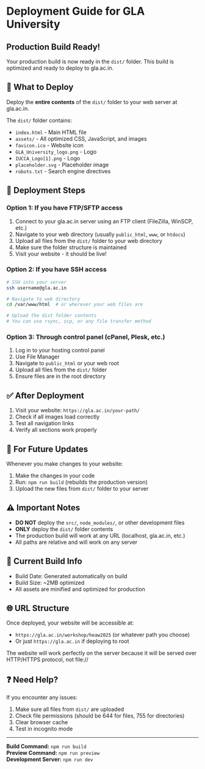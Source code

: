 # Deployment Guide for GLA University

## Production Build Ready!

Your production build is now ready in the `dist/` folder. This build is optimized and ready to deploy to gla.ac.in.

## 📁 What to Deploy

Deploy the **entire contents** of the `dist/` folder to your web server at gla.ac.in.

The `dist/` folder contains:
- `index.html` - Main HTML file
- `assets/` - All optimized CSS, JavaScript, and images
- `favicon.ico` - Website icon
- `GLA_University_logo.png` - Logo
- `IUCCA_Logo[1].png` - Logo
- `placeholder.svg` - Placeholder image
- `robots.txt` - Search engine directives

## 🚀 Deployment Steps

### Option 1: If you have FTP/SFTP access
1. Connect to your gla.ac.in server using an FTP client (FileZilla, WinSCP, etc.)
2. Navigate to your web directory (usually `public_html`, `www`, or `htdocs`)
3. Upload all files from the `dist/` folder to your web directory
4. Make sure the folder structure is maintained
5. Visit your website - it should be live!

### Option 2: If you have SSH access
```bash
# SSH into your server
ssh username@gla.ac.in

# Navigate to web directory
cd /var/www/html  # or wherever your web files are

# Upload the dist folder contents
# You can use rsync, scp, or any file transfer method
```

### Option 3: Through control panel (cPanel, Plesk, etc.)
1. Log in to your hosting control panel
2. Use File Manager
3. Navigate to `public_html` or your web root
4. Upload all files from the `dist/` folder
5. Ensure files are in the root directory

## ✅ After Deployment

1. Visit your website: `https://gla.ac.in/your-path/`
2. Check if all images load correctly
3. Test all navigation links
4. Verify all sections work properly

## 🔄 For Future Updates

Whenever you make changes to your website:

1. Make the changes in your code
2. Run: `npm run build` (rebuilds the production version)
3. Upload the new files from `dist/` folder to your server

## ⚠️ Important Notes

- **DO NOT** deploy the `src/`, `node_modules/`, or other development files
- **ONLY** deploy the `dist/` folder contents
- The production build will work at any URL (localhost, gla.ac.in, etc.)
- All paths are relative and will work on any server

## 📝 Current Build Info

- Build Date: Generated automatically on build
- Build Size: ~2MB optimized
- All assets are minified and optimized for production

## 🌐 URL Structure

Once deployed, your website will be accessible at:
- `https://gla.ac.in/workshop/heaw2025` (or whatever path you choose)
- Or just `https://gla.ac.in` if deploying to root

The website will work perfectly on the server because it will be served over HTTP/HTTPS protocol, not file://

## ❓ Need Help?

If you encounter any issues:
1. Make sure all files from `dist/` are uploaded
2. Check file permissions (should be 644 for files, 755 for directories)
3. Clear browser cache
4. Test in incognito mode

---

**Build Command:** `npm run build`  
**Preview Command:** `npm run preview`  
**Development Server:** `npm run dev`

